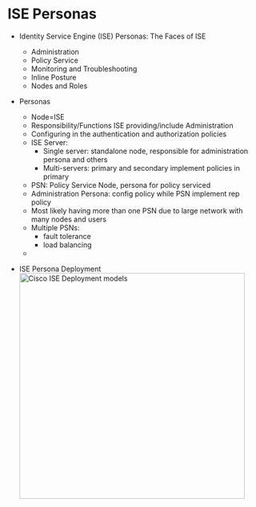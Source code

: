 # ISE Personas

+ Identity Service Engine (ISE) Personas: The Faces of ISE
    + Administration
    + Policy Service
    + Monitoring and Troubleshooting
    + Inline Posture
    + Nodes and Roles

+ Personas
    + Node=ISE
    + Responsibility/Functions ISE providing/include Administration
    + Configuring in the authentication and authorization policies
    + ISE Server:
        + Single server: standalone node, responsible for administration persona and others
        + Multi-servers: primary and secondary implement policies in primary
    + PSN: Policy Service Node, persona for policy serviced
    + Administration Persona: config policy while PSN implement rep policy
    + Most likely having more than one PSN due to large network with many nodes and users
    + Multiple PSNs:
        + fault tolerance
        + load balancing
    + 

+ ISE Persona Deployment 
  <a href="https://www.grandmetric.com/knowledge-base/design_and_configure/cisco-ise-deployment-models/">
      <br/><img src="https://www.grandmetric.com/wp-content/uploads/2017/08/Cisco-ISE-Depolyment-and-NAD-interaction.png" alt="Cisco ISE Deployment models" width="450">
  </a>

